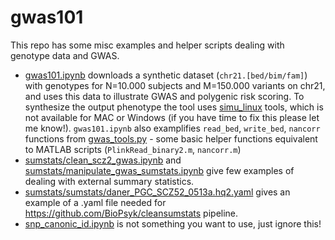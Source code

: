 # gwas101

This repo has some misc examples and helper scripts dealing with genotype data and GWAS.

* [gwas101.ipynb](gwas101.ipynb) downloads a synthetic dataset (``chr21.[bed/bim/fam]``) with genotypes for N=10.000 subjects and M=150.000 variants on chr21, and uses this data to illustrate GWAS and polygenic risk scoring. To synthesize the output phenotype the tool uses [simu_linux](https://github.com/precimed/simu) tools, which is not available for MAC or Windows (if you have time to fix this please let me know!).
``gwas101.ipynb`` also examplifies ``read_bed``, ``write_bed``, ``nancorr`` functions from [gwas_tools.py](gwas_tools.py) - some basic helper functions equivalent to MATLAB scripts (``PlinkRead_binary2.m``,  ``nancorr.m``)
* [sumstats/clean_scz2_gwas.ipynb](sumstats/clean_scz2_gwas.ipyn) and [sumstats/manipulate_gwas_sumstats.ipynb](sumstats/manipulate_gwas_sumstats.ipynb) give few examples of dealing with external summary statistics. 
* [sumstats/sumstats/daner_PGC_SCZ52_0513a.hq2.yaml](sumstats/sumstats/daner_PGC_SCZ52_0513a.hq2.yaml) gives an example of a .yaml file needed for https://github.com/BioPsyk/cleansumstats pipeline.
* [snp_canonic_id.ipynb](snp_canonic_id.ipynb) is not something you want to use, just ignore this!
